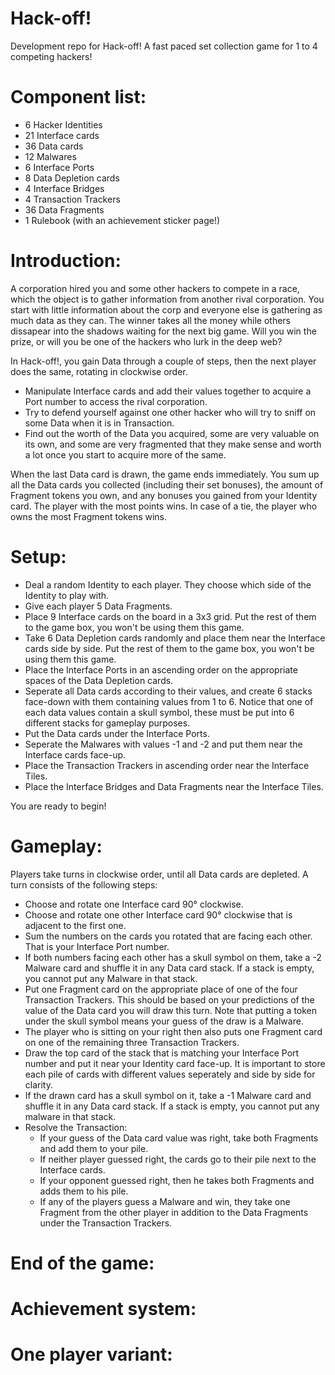 # Hack-off!
Development repo for Hack-off! A fast paced set collection game for 1 to 4 competing hackers!

# Component list:
- 6  Hacker Identities
- 21 Interface cards
- 36 Data cards
- 12 Malwares
- 6  Interface Ports
- 8  Data Depletion cards
- 4  Interface Bridges
- 4  Transaction Trackers
- 36 Data Fragments
- 1  Rulebook (with an achievement sticker page!)

# Introduction:
A corporation hired you and some other hackers to compete in a race, which the object is to gather information from another rival corporation. You start with little information about the corp and everyone else is gathering as much data as they can. The winner takes all the money while others dissapear into the shadows waiting for the next big game. Will you win the prize, or will you be one of the hackers who lurk in the deep web?

In Hack-off!, you gain Data through a couple of steps, then the next player does the same, rotating in clockwise order.
- Manipulate Interface cards and add their values together to acquire a Port number to access the rival corporation.
- Try to defend yourself against one other hacker who will try to sniff on some Data when it is in Transaction.
- Find out the worth of the Data you acquired, some are very valuable on its own, and some are very fragmented that they make sense and worth a lot once you start to acquire more of the same.

When the last Data card is drawn, the game ends immediately. You sum up all the Data cards you collected (including their set bonuses), the amount of Fragment tokens you own, and any bonuses you gained from your Identity card. The player with the most points wins. In case of a tie, the player who owns the most Fragment tokens wins.

# Setup:
- Deal a random Identity to each player. They choose which side of the Identity to play with.
- Give each player 5 Data Fragments.
- Place 9 Interface cards on the board in a 3x3 grid. Put the rest of them to the game box, you won't be using them this game.
- Take 6 Data Depletion cards randomly and place them near the Interface cards side by side. Put the rest of them to the game box, you     won't be using them this game.
- Place the Interface Ports in an ascending order on the appropriate spaces of the Data Depletion cards.
- Seperate all Data cards according to their values, and create 6 stacks face-down with them containing values from 1 to 6.
  Notice that one of each data values contain a skull symbol, these must be put into 6 different stacks for gameplay purposes.
- Put the Data cards under the Interface Ports.
- Seperate the Malwares with values -1 and -2 and put them near the Interface cards face-up.
- Place the Transaction Trackers in ascending order near the Interface Tiles.
- Place the Interface Bridges and Data Fragments near the Interface Tiles.

You are ready to begin!

# Gameplay:
Players take turns in clockwise order, until all Data cards are depleted.
A turn consists of the following steps:
- Choose and rotate one Interface card 90° clockwise.
- Choose and rotate one other Interface card 90° clockwise that is adjacent to the first one.
- Sum the numbers on the cards you rotated that are facing each other. That is your Interface Port number.
- If both numbers facing each other has a skull symbol on them, take a -2 Malware card and shuffle it in any Data card stack. If a stack is empty, you cannot put any Malware in that stack.
- Put one Fragment card on the appropriate place of one of the four Transaction Trackers. This should be based on your predictions of the value of the Data card you will draw this turn. Note that putting a token under the skull symbol means your guess of the draw is a Malware.
- The player who is sitting on your right then also puts one Fragment card on one of the remaining three Transaction Trackers.
- Draw the top card of the stack that is matching your Interface Port number and put it near your Identity card face-up. It is important to store each pile of cards with different values seperately and side by side for clarity.
- If the drawn card has a skull symbol on it, take a -1 Malware card and shuffle it in any Data card stack. If a stack is empty, you cannot put any malware in that stack.
- Resolve the Transaction:
  - If your guess of the Data card value was right, take both Fragments and add them to your pile.
  - If neither player guessed right, the cards go to their pile next to the Interface cards.
  - If your opponent guessed right, then he takes both Fragments and adds them to his pile.
  - If any of the players guess a Malware and win, they take one Fragment from the other player in addition to the Data Fragments under the Transaction Trackers.

# End of the game:

# Achievement system:

# One player variant:
